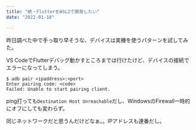 ```yaml
---
title: "続・FlutterをWSL2で開発したい"
date: "2022-01-18"

---
```


昨日調べた中で手っ取り早そうな、デバイスは実機を使うパターンを試してみた。

VS CodeでFlutterデバッグ動かすところまでは行けたけど、デバイスの接続でエラーになってしまう。

```
$ adb pair <ipaddress>:<port>
Enter pairing code: <code>
Failed: Unable to start pairing client.
```

ping打っても`Destination Host Unreachable`だし、WindowsのFirewall一時的にオフにしても変わらず。

同じネットワークだと思うんだけどなぁ。。IPアドレスも連番だし。
